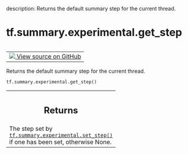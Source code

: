 description: Returns the default summary step for the current thread.

<div itemscope itemtype="http://developers.google.com/ReferenceObject">
<meta itemprop="name" content="tf.summary.experimental.get_step" />
<meta itemprop="path" content="Stable" />
</div>

# tf.summary.experimental.get_step

<!-- Insert buttons and diff -->

<table class="tfo-notebook-buttons tfo-api nocontent" align="left">
<td>
  <a target="_blank" href="https://github.com/tensorflow/tensorflow/blob/r2.3/tensorflow/python/ops/summary_ops_v2.py#L170-L178">
    <img src="https://www.tensorflow.org/images/GitHub-Mark-32px.png" />
    View source on GitHub
  </a>
</td>
</table>



Returns the default summary step for the current thread.

<pre class="devsite-click-to-copy prettyprint lang-py tfo-signature-link">
<code>tf.summary.experimental.get_step()
</code></pre>



<!-- Placeholder for "Used in" -->


<!-- Tabular view -->
 <table class="responsive fixed orange">
<colgroup><col width="214px"><col></colgroup>
<tr><th colspan="2"><h2 class="add-link">Returns</h2></th></tr>
<tr class="alt">
<td colspan="2">
The step set by <a href="../../../tf/summary/experimental/set_step.md"><code>tf.summary.experimental.set_step()</code></a> if one has been set,
otherwise None.
</td>
</tr>

</table>

